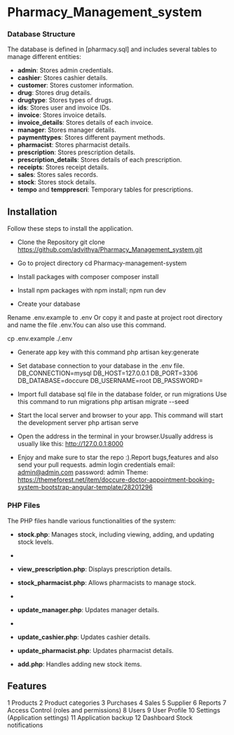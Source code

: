 # Pharmacy_Management_system

### Database Structure

The database is defined in [pharmacy.sql] and includes several tables to manage different entities:


- **admin**: Stores admin credentials.
- **cashier**: Stores cashier details.
- **customer**: Stores customer information.
- **drug**: Stores drug details.
- **drugtype**: Stores types of drugs.
- **ids**: Stores user and invoice IDs.
- **invoice**: Stores invoice details.
- **invoice_details**: Stores details of each invoice.
- **manager**: Stores manager details.
- **paymenttypes**: Stores different payment methods.
- **pharmacist**: Stores pharmacist details.
- **prescription**: Stores prescription details.
- **prescription_details**: Stores details of each prescription.
- **receipts**: Stores receipt details.
- **sales**: Stores sales records.
- **stock**: Stores stock details.
- **tempo** and **tempprescri**: Temporary tables for prescriptions.

 ## Installation
Follow these steps to install the application.

- Clone the Repository
git clone https://github.com/advithya/Pharmacy_Management_system.git

- Go to project directory
cd Pharmacy-management-system

- Install packages with composer
composer install

- Install npm packages with
npm install; npm run dev


- Create your database

Rename .env.example to .env Or copy it and paste at project root directory and name the file .env.You can also use this command.

cp .env.example ./.env

- Generate app key with this command
php artisan key:generate

- Set database connection to your database in the .env file.
DB_CONNECTION=mysql
DB_HOST=127.0.0.1
DB_PORT=3306
DB_DATABASE=doccure
DB_USERNAME=root
DB_PASSWORD=

- Import full database sql file in the database folder, or run migrations Use this command to run migrations
php artisan migrate --seed

- Start the local server and browser to your app. This command will start the development server
php artisan serve

- Open the address in the terminal in your browser.Usually address is usually like this:
http://127.0.0.1:8000

- Enjoy and make sure to star the repo :).Report bugs,features and also send your pull requests.
admin login credentials
 email: admin@admin.com
 password: admin
Theme: https://themeforest.net/item/doccure-doctor-appointment-booking-system-bootstrap-angular-template/28201296


### PHP Files

The PHP files handle various functionalities of the system:

- **stock.php**: Manages stock, including viewing, adding, and updating stock levels.
  
- 
- **view_prescription.php**: Displays prescription details.
- **stock_pharmacist.php**: Allows pharmacists to manage stock.
- 
- **update_manager.php**: Updates manager details.
- 
- **update_cashier.php**: Updates cashier details.

- **update_pharmacist.php**: Updates pharmacist details.

- **add.php**: Handles adding new stock items.

## Features
1  Products
2  Product categories
3  Purchases
4  Sales
5  Supplier
6  Reports
7  Access Control (roles and permissions)
8  Users
9  User Profile
10 Settings (Application settings)
11 Application backup
12 Dashboard
Stock notifications
